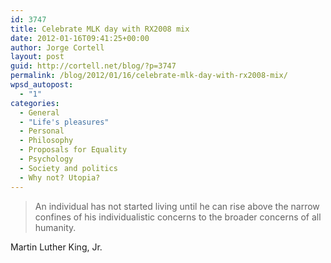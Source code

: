```yaml
---
id: 3747
title: Celebrate MLK day with RX2008 mix
date: 2012-01-16T09:41:25+00:00
author: Jorge Cortell
layout: post
guid: http://cortell.net/blog/?p=3747
permalink: /blog/2012/01/16/celebrate-mlk-day-with-rx2008-mix/
wpsd_autopost:
  - "1"
categories:
  - General
  - "Life's pleasures"
  - Personal
  - Philosophy
  - Proposals for Equality
  - Psychology
  - Society and politics
  - Why not? Utopia?
---
```

> <div>
>   An individual has not started living until he can rise above the narrow confines of his individualistic concerns to the broader concerns of all humanity.
> </div>

<div>
  Martin Luther King, Jr.
</div>